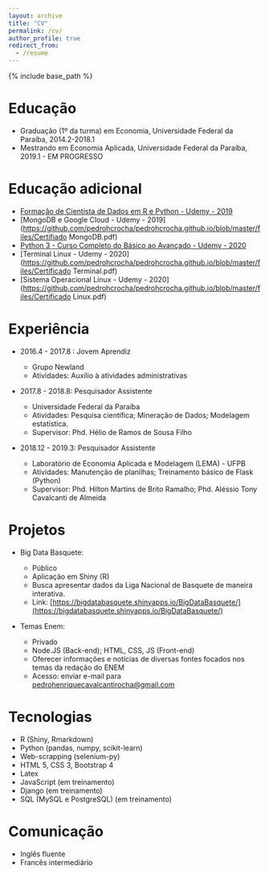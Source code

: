 ```yaml
---
layout: archive
title: "CV"
permalink: /cv/
author_profile: true
redirect_from:
  - /resume
---
```


{% include base_path %}

Educação
========
* Graduação (1º da turma) em Economia, Universidade Federal da Paraíba, 2014.2-2018.1
* Mestrando em Economia Aplicada, Universidade Federal da Paraíba, 2019.1 - EM PROGRESSO

Educação adicional
========
* [Formação de Cientista de Dados em R e Python - Udemy - 2019](https://udemy-certificate.s3.amazonaws.com/pdf/UC-9MGTOMMX.pdf)
* [MongoDB e Google Cloud - Udemy - 2019](https://github.com/pedrohcrocha/pedrohcrocha.github.io/blob/master/files/Certifiado MongoDB.pdf)
* [Python 3 - Curso Completo do Básico ao Avançado - Udemy - 2020](https://udemy-certificate.s3.amazonaws.com/pdf/UC-1ea1c0a2-7037-4341-943e-3cd0cde2726e.pdf)
* [Terminal Linux - Udemy - 2020](https://github.com/pedrohcrocha/pedrohcrocha.github.io/blob/master/files/Certificado Terminal.pdf)
* [Sistema Operacional Linux - Udemy - 2020](https://github.com/pedrohcrocha/pedrohcrocha.github.io/blob/master/files/Certificado Linux.pdf)

Experiência
===========

* 2016.4 - 2017.8 : Jovem Aprendiz
  * Grupo Newland
  * Atividades: Auxílio à atividades administrativas

* 2017.8 - 2018.8: Pesquisador Assistente
  * Universidade Federal da Paraíba
  * Atividades: Pesquisa científica; Mineração de Dados; Modelagem estatística.
  * Supervisor: Phd. Hélio de Ramos de Sousa Filho

* 2018.12 - 2019.3: Pesquisador Assistente
  * Laboratório de Economia Aplicada e Modelagem (LEMA) - UFPB 
  * Atividades: Manutenção de planilhas; Treinamento básico de Flask (Python) 
  * Supervisor: Phd. Hilton Martins de Brito Ramalho; Phd. Aléssio Tony Cavalcanti de Almeida
  
Projetos
=========
* Big Data Basquete: 
  * Público
  * Aplicação em Shiny (R)
  * Busca apresentar dados da Liga Nacional de Basquete de maneira interativa.
  * Link: [https://bigdatabasquete.shinyapps.io/BigDataBasquete/](https://bigdatabasquete.shinyapps.io/BigDataBasquete/)
  
* Temas Enem:
  * Privado
  * Node.JS (Back-end); HTML, CSS, JS (Front-end)
  * Oferecer informações e notícias de diversas fontes focados nos temas da redação do ENEM
  * Acesso: enviar e-mail para pedrohenriquecavalcantirocha@gmail.com

Tecnologias
===========
* R (Shiny, Rmarkdown)
* Python (pandas, numpy, scikit-learn)
* Web-scrapping (selenium-py)
* HTML 5, CSS 3, Bootstrap 4
* Latex
* JavaScript (em treinamento)
* Django (em treinamento)
* SQL (MySQL e PostgreSQL) (em treinamento)

Comunicação
===========
* Inglês fluente
* Francês intermediário

